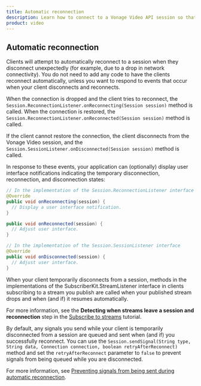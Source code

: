 ```yaml
--- 
title: Automatic reconnection 
description: Learn how to connect to a Vonage Video API session so that participants can use audio, video, and messaging functionality in your Android application.
product: video 
---
```


## Automatic reconnection

Clients will attempt to automatically reconnect to a session when they disconnect unexpectedly (for example, due to a drop in network connectivity). You do not need to add any code to have the clients reconnect automatically, unless you want to respond to events that occur when your client disconnects and reconnects.

<!-- OPT-TODO: For sample code that demonstrates the use of these events, see the [Vonage Video-reconnection](https://github.com/opentok/opentok-reconnection/) repo on GitHub.-->

When the connection is dropped and the client tries to reconnect, the `Session.ReconnectionListener.onReconnecting(Session session)` method is called. When the connection is restored, the `Session.ReconnectionListener.onReconnected(Session session)` method is called.

If the client cannot restore the connection, the client disconnects from the Vonage Video session, and the `Session.SessionListener.onDisconnected(Session session)` method is called.

In response to these events, your application can (optionally) display user interface notifications indicating the temporary disconnection, reconnection, and disconnection states:

```java
// In the implementation of the Session.ReconnectionListener interface
@Override
public void onReconnecting(session) {
  // Display a user interface notification.
}

public void onReconnected(session) {
  // Adjust user interface.
}

// In the implementation of the Session.SessionListener interface
@Override
public void onDisconnected(session) {
  // Adjust user interface.
}
```

When your client temporarily disconnects from a session, methods in the implementations of the SubscriberKit.StreamListener interface in clients subscribing to a stream you publish are called when your published stream drops and when (and if) it resumes automatically.

For more information, see the **Detecting when streams leave a session and reconnection** step in the [Subscribe to streams](/video/tutorials/subscribe-streams/introduction/android) tutorial.

By default, any signals you send while your client is temporarily disconnected from a session are queued and sent when (and if) you successfully reconnect. You can use the `Session.sendSignal(String type, String data, Connection connection, boolean retryAfterReconnect)` method and set the `retryAfterReconnect` parameter to `false` to prevent signals from being queued while you are disconnected.

For more information, see [Preventing signals from being sent during automatic reconnection](/video/tutorials/video-signaling/introduction).

